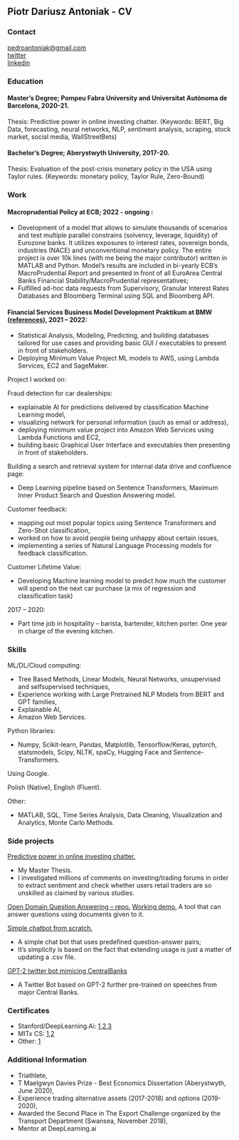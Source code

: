 ## Piotr Dariusz Antoniak - CV

### Contact

pedroantoniak@gmail.com <br/>
[twitter](https://twitter.com/pedroantoniak) <br>
[linkedin](https://www.linkedin.com/in/piotr-antoniak-a3b4741a9/)

### Education
#### Master’s Degree; Pompeu Fabra University and Universitat Autònoma de Barcelona, 2020-21.

Thesis: Predictive power in online investing chatter. 
(Keywords: BERT, Big Data, forecasting, neural networks, NLP, sentiment analysis, scraping, stock market, social media, WallStreetBets)

#### Bachelor’s Degree; Aberystwyth University, 2017-20.

Thesis: Evaluation of the post-crisis monetary policy in the USA using Taylor rules. 
(Keywords: monetary policy, Taylor Rule, Zero-Bound)
### Work

#### Macroprudential Policy at ECB;  2022 - ongoing :
- Development of a model that allows to simulate thousands of scenarios and test multiple parallel constrains
(solvency, leverage, liquidity) of Eurozone banks. It utilizes exposures to interest rates, sovereign bonds, industries
(NACE) and unconventional monetary policy. The entire project is over 10k lines (with me being the major
contributor) written in MATLAB and Python. Model’s results are included in bi-yearly ECB’s MacroPrudential
Report and presented in front of all EuroArea Central Banks Financial Stability/MacroPrudential representatives;
- Fulfilled ad-hoc data requests from Supervisory, Granular Interest Rates Databases and Bloomberg Terminal using
SQL and Bloomberg API.


#### Financial Services Business Model Development Praktikum at BMW ([references](https://github.com/PiotrAntoniak/piotrcv/blob/gh-pages/BMW_references.pdf)), 2021 –  2022:

-	Statistical Analysis, Modeling, Predicting, and building databases tailored for use cases and providing basic GUI / executables to present in front of stakeholders. 
-	Deploying Minimum Value Project ML models to AWS, using Lambda Services, EC2 and SageMaker.

Project I worked on:

Fraud detection for car dealerships: 
-	explainable AI for predictions delivered by classification Machine Learning model, 
-	visualizing network for personal information (such as email or address),
-	deploying minimum value project into Amazon Web Services using Lambda Functions and EC2,
-	building basic Graphical User Interface and executables then presenting in front of stakeholders.


Building a search and retrieval system for internal data drive and confluence page:
-	Deep Learning pipeline based on Sentence Transformers, Maximum Inner Product Search and Question Answering model.

Customer feedback: 
-	mapping out most popular topics using Sentence Transformers and Zero-Shot classification,
-	worked on how to avoid people being unhappy about certain issues, 
-	implementing a series of Natural Language Processing models for feedback classification.

Customer Lifetime Value:
-	Developing Machine learning model to predict how much the customer will spend on the next car purchase (a mix of regression and classification task)



2017 –  2020:
-	Part time job in hospitality – barista, bartender, kitchen porter. One year in charge of the evening kitchen.

### Skills

ML/DL/Cloud computing:
-	Tree Based Methods, Linear Models, Neural Networks, unsupervised and selfsupervised techniques,
-	Experience working with Large Pretrained NLP Models from BERT and GPT families,
-	Explainable AI,
-	Amazon Web Services.

Python libraries: 
-	Numpy, Scikit-learn, Pandas, Matplotlib, Tensorflow/Keras, pytorch, statsmodels, Scipy, NLTK, spaCy, Hugging Face and Sentence-Transformers.

Using Google.

Polish (Native), English (Fluent).

Other:
-	MATLAB, SQL, Time Series Analysis, Data Cleaning, Visualization and Analytics, Monte Carlo Methods.


### Side projects
[Predictive power in online investing chatter.](https://github.com/PiotrAntoniak/M_T/blob/main/PiotrAntoniak_MT_070621.pdf)
- My Master Thesis.
- I investigated millions of comments on investing/trading forums in order to extract sentiment and check whether users retail traders are so unskilled as claimed by various studies.

[Open Domain Question Answering – repo.](https://github.com/PiotrAntoniak/QuestionAnswering) [Working demo.](https://huggingface.co/spaces/ThePixOne/open_domain_qa)
A tool that can answer questions using documents given to it.

[Simple chatbot from scratch.](https://github.com/PiotrAntoniak/simple_chatbot)
- A simple chat bot that uses predefined question-answer pairs;
- It’s simplicity is based on the fact that extending usage is just a matter of updating a .csv file.

[GPT-2 twitter bot mimicing CentralBanks](https://twitter.com/YourAverageCB)
- A Twitter Bot based on GPT-2 further pre-trained on speeches from major Central Banks.


### Certificates 
- Stanford/DeepLearning.Ai: [1](https://www.coursera.org/account/accomplishments/verify/TUMZBPKPXWJR),[2](https://coursera.org/share/5885cbc461cb32adccc8f9ca2bfc501d),[3](https://coursera.org/share/ef2e4b0807353cc118729b1952a9f2d7)
- MITx CS: [1](https://courses.edx.org/certificates/8e8b7ef040ec4408ad014947a92c3739),[2](https://courses.edx.org/certificates/0ae3febe0079442e973ca4b34d303592)
- Other: [1](https://www.coursera.org/account/accomplishments/verify/CH8CYH52RU62)

### Additional Information
- Triathlete, 
-	T Maelgwyn Davies Prize - Best Economics Dissertation (Aberystwyth, June 2020),
-	Experience trading alternative assets (2017-2018) and options (2019-2020),
-	Awarded the Second Place in The Export Challenge organized by the Transport Department (Swansea, November 2018),
-	Mentor at DeepLearning.ai

